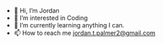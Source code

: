 - 👋 Hi, I’m Jordan
- 👀 I’m interested in Coding
- 🌱 I’m currently learning anything I can. 
- 📫 How to reach me jordan.t.palmer2@gmail.com

<!---
Rowan443/Rowan443 is a ✨ special ✨ repository because its `README.md` (this file) appears on your GitHub profile.
You can click the Preview link to take a look at your changes.
--->
